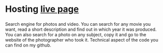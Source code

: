 #
#
# Hosting [live page](https://search-photos-videos.netlify.app/)
###
Search engine for photos and video. You can search for any movie you want, read a short description and find out in which year it was produced. You can also search for a photo on any subject, copy it and go to the website of the photographer who took it. Technical aspect of the code you can find on my github.
